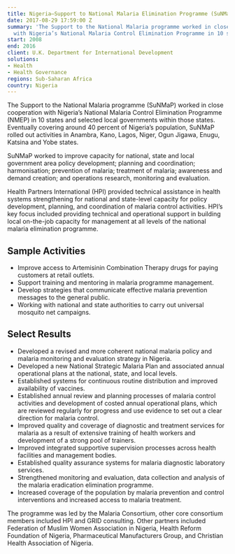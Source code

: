 ```yaml
---
title: Nigeria—Support to National Malaria Elimination Programme (SuNMaP)
date: 2017-08-29 17:59:00 Z
summary: 'The Support to the National Malaria programme worked in close cooperation
  with Nigeria’s National Malaria Control Elimination Programme in 10 states. '
start: 2008
end: 2016
client: U.K. Department for International Development
solutions:
- Health
- Health Governance
regions: Sub-Saharan Africa
country: Nigeria
---
```


The Support to the National Malaria programme (SuNMaP) worked in close cooperation with Nigeria’s National Malaria Control Elimination Programme (NMEP) in 10 states and selected local governments within those states. Eventually covering around 40 percent of Nigeria’s population, SuNMaP rolled out activities in Anambra, Kano, Lagos, Niger, Ogun Jigawa, Enugu, Katsina and Yobe states. 

SuNMaP worked to improve capacity for national, state and local government area policy development; planning and coordination; harmonisation; prevention of malaria; treatment of malaria; awareness and demand creation; and operations research, monitoring and evaluation.

Health Partners International (HPI) provided technical assistance in health systems strengthening for national and state-level capacity for policy development, planning, and coordination of malaria control activities. HPI’s key focus included providing technical and operational support in building local on-the-job capacity for management at all levels of the national malaria elimination programme.

## Sample Activities

* Improve access to Artemisinin Combination Therapy drugs for paying customers at retail outlets.
* Support training and mentoring in malaria programme management.
* Develop strategies that communicate effective malaria prevention messages to the general public.
* Working with national and state authorities to carry out universal mosquito net campaigns.

## Select Results

* Developed a revised and more coherent national malaria policy and malaria monitoring and evaluation strategy in Nigeria.
* Developed a new National Strategic Malaria Plan and associated annual operational plans at the national, state, and local levels.
* Established systems for continuous routine distribution and improved availability of vaccines.
* Established annual review and planning processes of malaria control activities and development of costed annual operational plans, which are reviewed regularly for progress and use evidence to set out a clear direction for malaria control.
* Improved quality and coverage of diagnostic and treatment services for malaria as a result of extensive training of health workers and development of a strong pool of trainers.
* Improved integrated supportive supervision processes across health facilities and management bodies.
* Established quality assurance systems for malaria diagnostic laboratory services.
* Strengthened monitoring and evaluation, data collection and analysis of the malaria eradication elimination programme.
* Increased coverage of the population by malaria prevention and control interventions and increased access to malaria treatment.

The programme was led by the Malaria Consortium, other core consortium members included HPI and GRID consulting. Other partners included Federation of Muslim Women Association in Nigeria, Health Reform Foundation of Nigeria, Pharmaceutical Manufacturers Group, and Christian Health Association of Nigeria.